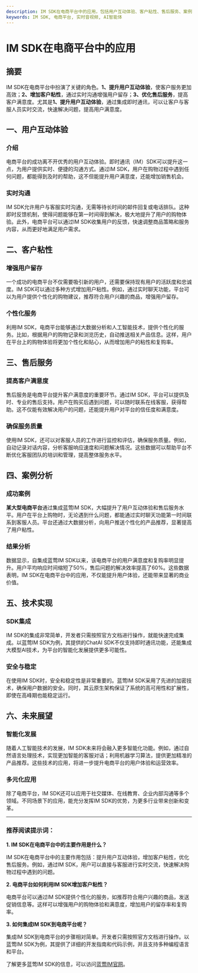 ```yaml
---
description: IM SDK在电商平台中的应用，包括用户互动体验、客户粘性、售后服务、案例分析、技术实现、未来展望。
keywords: IM SDK, 电商平台, 实时音视频, AI智能体
---
```

# IM SDK在电商平台中的应用

## 摘要

IM SDK在电商平台中扮演了关键的角色。**1、提升用户互动体验**，使客户服务更加高效；**2、增加客户粘性**，通过实时沟通增强用户留存；**3、优化售后服务**，提高客户满意度。尤其是**1、提升用户互动体验**，通过集成即时通讯，可以让客户与客服人员实时交流，快速解决问题，提高用户满意度。

## 一、用户互动体验

### 介绍

电商平台的成功离不开优秀的用户互动体验。即时通讯（IM）SDK可以提升这一点，为用户提供实时、便捷的沟通方式。通过IM SDK，用户在购物过程中遇到任何问题，都能得到及时的帮助，这不但能提升用户满意度，还能增加销售机会。

### 实时沟通

IM SDK允许用户与客服实时沟通，无需等待长时间的邮件回复或电话排队。这种即时反馈机制，使得问题能够在第一时间得到解决，极大地提升了用户的购物体验。此外，电商平台可以通过IM SDK收集用户的反馈，快速调整商品策略和服务内容，从而更好地满足用户需求。

## 二、客户粘性

### 增强用户留存

一个成功的电商平台不仅需要吸引新的用户，还需要保持现有用户的活跃度和忠诚度。IM SDK可以通过多种方式增加用户粘性。例如，通过实时聊天功能，平台可以为用户提供个性化的购物建议，推荐符合用户兴趣的商品，增强用户留存。

### 个性化服务

利用IM SDK，电商平台能够通过大数据分析和人工智能技术，提供个性化的服务。比如，根据用户的购物记录和浏览历史，自动推送相关产品信息。这样，用户在平台上的购物体验将更加个性化和贴心，从而增加用户的粘性和复购率。

## 三、售后服务

### 提高客户满意度

售后服务是电商平台提升客户满意度的重要环节。通过IM SDK，平台可以提供及时、专业的售后支持。用户在购买后遇到问题，可以随时联系在线客服，获得帮助。这不仅能有效解决用户的问题，还能提升用户对平台的信任度和满意度。

### 确保服务质量

使用IM SDK，还可以对客服人员的工作进行监控和评估，确保服务质量。例如，自动记录对话内容，分析客服响应速度和问题解决情况。这些数据可以帮助平台不断优化客服团队的培训和管理，提高整体服务水平。

## 四、案例分析

### 成功案例

**某大型电商平台**通过集成蓝莺IM SDK，大幅提升了用户互动体验和售后服务水平。用户在平台上购物时，无论遇到什么问题，都能通过实时聊天功能第一时间联系到客服人员。平台还通过大数据分析，向用户推送个性化的产品推荐，显著提高了用户粘性。

### 结果分析

数据显示，自集成蓝莺IM SDK以来，该电商平台的用户满意度和复购率明显提升。用户平均响应时间缩短了50%，售后问题的解决效率提高了60%。这些数据表明，IM SDK在电商平台中的应用，不仅能提升用户体验，还能带来显著的商业价值。

## 五、技术实现

### SDK集成

IM SDK的集成非常简单，开发者只需按照官方文档进行操作，就能快速完成集成。以蓝莺IM SDK为例，其提供的ChatAI SDK不仅支持即时通讯功能，还能集成大模型AI技术，为平台的智能化发展提供更多可能性。

### 安全与稳定

在使用IM SDK时，安全和稳定性是非常重要的。蓝莺IM SDK采用了先进的加密技术，确保用户数据的安全。同时，其云原生架构保证了系统的高可用性和扩展性，即使在高峰期也能稳定运行。

## 六、未来展望

### 智能化发展

随着人工智能技术的发展，IM SDK未来将会融入更多智能化功能。例如，通过自然语言处理技术，实现更加智能的客服对话；利用机器学习算法，提供更加精准的产品推荐。这些技术的应用，将进一步提升电商平台的用户体验和运营效率。

### 多元化应用

除了电商平台，IM SDK还可以应用于社交媒体、在线教育、企业内部沟通等多个领域。不同场景下的应用，能充分发挥IM SDK的优势，为更多行业带来创新和变革。

---

### 推荐阅读提示词：

**1. IM SDK在电商平台中的主要作用是什么？**

IM SDK在电商平台中的主要作用包括：提升用户互动体验，增加客户粘性，优化售后服务。例如，通过IM SDK，用户可以直接与客服进行实时交流，快速解决购物过程中遇到的问题。

**2. 电商平台如何利用IM SDK增加客户粘性？**

电商平台可以通过IM SDK提供个性化的服务，如推荐符合用户兴趣的商品，发送促销信息等。这样可以增强用户的购物体验和满意度，增加用户的留存率和复购率。

**3. 如何集成IM SDK到电商平台呢？**

集成IM SDK到电商平台的步骤相对简单。开发者只需按照官方文档进行操作。以蓝莺IM SDK为例，其提供了详细的开发指南和代码示例，并且支持多种编程语言和平台。

了解更多蓝莺IM SDK的信息，可以访问[蓝莺IM官网](https://www.lanyingim.com)。
